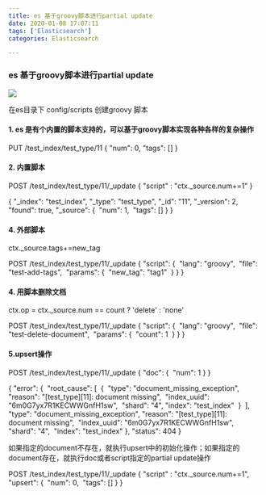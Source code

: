```yaml
---
title: es 基于groovy脚本进行partial update
date: 2020-01-08 17:07:11
tags: ['Elasticsearch']
categories: Elasticsearch

---
```


###  es 基于groovy脚本进行partial update

![](https://img-blog.csdnimg.cn/2020020322454336.png)

在es目录下 config/scripts 创建groovy 脚本

####  1.  es 是有个内置的脚本支持的，可以基于groovy脚本实现各种各样的复杂操作

PUT /test_index/test_type/11
{
  "num": 0,
  "tags": []
}

####  2. 内置脚本

POST /test_index/test_type/11/_update
{
   "script" : "ctx._source.num+=1"
}

{
  "_index": "test_index",
  "_type": "test_type",
  "_id": "11",
  "_version": 2,
  "found": true,
  "_source": {
​    "num": 1,
​    "tags": []
  }
}

#### 4. 外部脚本

ctx._source.tags+=new_tag

POST /test_index/test_type/11/_update
{
  "script": {
​    "lang": "groovy", 
​    "file": "test-add-tags",
​    "params": {
​      "new_tag": "tag1"
​    }
  }
}

#### 4. 用脚本删除文档

ctx.op = ctx._source.num == count ? 'delete' : 'none'

POST /test_index/test_type/11/_update
{
  "script": {
​    "lang": "groovy",
​    "file": "test-delete-document",
​    "params": {
​      "count": 1
​    }
  }
}

#### 5.upsert操作

POST /test_index/test_type/11/_update
{
  "doc": {
​    "num": 1
  }
}

{
  "error": {
​    "root_cause": [
​      {
​        "type": "document_missing_exception",
​        "reason": "[test_type][11]: document missing",
​        "index_uuid": "6m0G7yx7R1KECWWGnfH1sw",
​        "shard": "4",
​        "index": "test_index"
​      }
​    ],
​    "type": "document_missing_exception",
​    "reason": "[test_type][11]: document missing",
​    "index_uuid": "6m0G7yx7R1KECWWGnfH1sw",
​    "shard": "4",
​    "index": "test_index"
  },
  "status": 404
}

如果指定的document不存在，就执行upsert中的初始化操作；如果指定的document存在，就执行doc或者script指定的partial update操作

POST /test_index/test_type/11/_update
{
   "script" : "ctx._source.num+=1",
   "upsert": {
​       "num": 0,
​       "tags": []
   }
}







